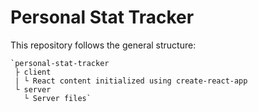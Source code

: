 # Personal Stat Tracker

This repository follows the general structure:

    `personal-stat-tracker
     ├ client
     | └ React content initialized using create-react-app
     └ server
       └ Server files`
